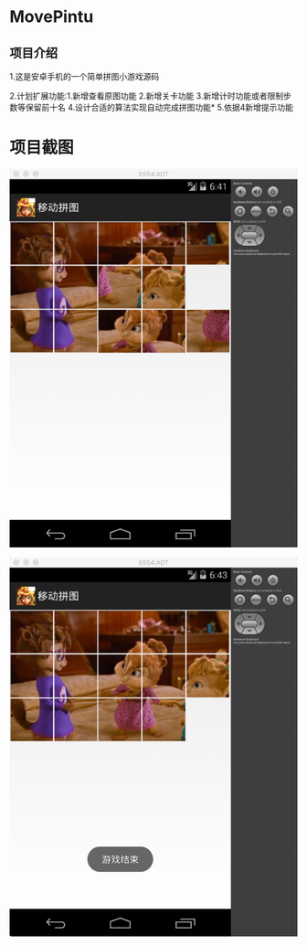 # MovePintu

## 项目介绍

1.这是安卓手机的一个简单拼图小游戏源码

2.计划扩展功能:1.新增查看原图功能 2.新增关卡功能 3.新增计时功能或者限制步数等保留前十名 4.设计合适的算法实现自动完成拼图功能* 5.依据4新增提示功能

# 项目截图

![](img/playing.png)

![](img/gameOver.png)

